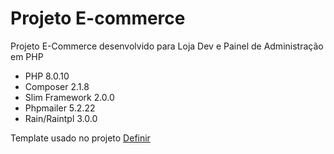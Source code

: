 # Projeto E-commerce

Projeto E-Commerce desenvolvido para Loja Dev e Painel de Administração em PHP

- PHP 8.0.10
- Composer 2.1.8
- Slim Framework 2.0.0
- Phpmailer 5.2.22
- Rain/Raintpl 3.0.0

Template usado no projeto [Definir]("")
